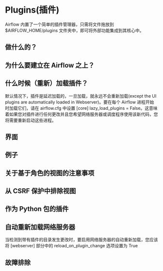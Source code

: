 # Plugins(插件)
Airflow 内置了一个简单的插件管理器，只需将文件拖放到 $AIRFLOW_HOME/plugins 文件夹中，即可将外部功能集成到其核心中。

## 做什么的？
## 为什么要建立在 Airflow 之上？
## 什么时候（重新）加载插件？
默认情况下，插件是延迟加载的，一旦加载，就永远不会重新加载(except the UI plugins are automatically loaded in Webserver)。要在每个 Airflow 进程开始时加载它们，请在 airflow.cfg 中设置 [core] lazy_load_plugins = False。这意味着如果您对插件进行任何更改并且您希望网络服务器或调度程序使用该新代码，您将需要重新启动这些进程。

## 界面
## 例子
## 关于基于角色的视图的注意事项
## 从 CSRF 保护中排除视图
## 作为 Python 包的插件
## 自动重新加载网络服务器
当检测到带有插件的目录发生更改时，要启用网络服务器的自动重新加载，您应该将 [webserver] 部分中的 reload_on_plugin_change 选项设置为 True

## 故障排除